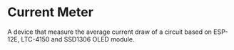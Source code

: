 # Current Meter
A device that measure the average current draw of a circuit based on ESP-12E, LTC-4150 and SSD1306 OLED module. 

